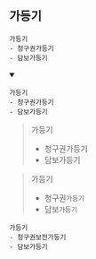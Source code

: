 ## 가등기


```
가등기
- 청구권가등기
- 담보가등기
```
<details open>
    <summary></summary>

```
가등기
- 청구권가등기
- 담보가등기
```

> 가등기
> - 청구권가등기
> - 담보가등기

> 가등기
> - 청구권`가등기`
> - 담보`가등기`

```
가등기
- 청구권보전가등기
- 담보가등기
```
</details>
